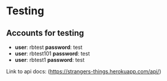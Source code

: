 # Testing

## Accounts for testing

- **user**: rbtest **password**: test
- **user**: rbtest101 **password**: test
- **user**: rbtest1 **password**: test

Link to api docs: (https://strangers-things.herokuapp.com/api/)
